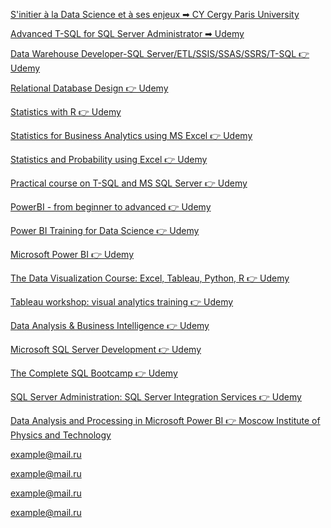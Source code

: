 <a href="https://drive.google.com/file/d/187OIHVu94qsEeKln3SCe1boQfrt77AxK/view">S'initier à la Data Science et à ses enjeux ➡ CY Cergy Paris University</a>

<a href="https://www.udemy.com/certificate/UC-89a0f801-c45b-48d9-8c7c-d6bc03bd2e91/">Advanced T-SQL for SQL Server Administrator ➡ Udemy</a>

<a href="https://www.udemy.com/certificate/UC-6a203fc7-9828-4b16-b381-f150c836c9b9/">Data Warehouse Developer-SQL Server/ETL/SSIS/SSAS/SSRS/T-SQL 👉 Udemy</a>

<a href="https://www.udemy.com/certificate/UC-ac678604-1911-4a2f-beb4-7c3f0a0ae551/">Relational Database Design 👉 Udemy</a>

<a href="https://www.udemy.com/certificate/UC-c046005b-54fb-4d4e-aba8-4fec8c49e0fe/">Statistics with R 👉 Udemy</a>

<a href="https://www.udemy.com/certificate/UC-cc24dfef-3ade-41d0-8192-7eaa7a96b510/">Statistics for Business Analytics using MS Excel 👉 Udemy</a>

<a href="https://www.udemy.com/certificate/UC-9cd02a2d-e3e4-4ddc-b1c9-40011fda8adb/">Statistics and Probability using Excel 👉 Udemy</a>

<a href="https://www.udemy.com/certificate/UC-7b3bac6b-a7ba-48ca-9417-162fbfe81010/">Practical course on T-SQL and MS SQL Server 👉 Udemy</a>

<a href="https://www.udemy.com/certificate/UC-c0ba507b-e17d-4502-93c0-d504cf1bb858/">PowerBI - from beginner to advanced 👉 Udemy</a>

<a href="https://www.udemy.com/certificate/UC-bb7e51c5-1906-4666-8d09-95cfd0511492/">Power BI Training for Data Science 👉 Udemy</a>

<a href="https://www.udemy.com/certificate/UC-bb7f9899-5c32-4b29-a098-37455b761822/">Microsoft Power BI 👉 Udemy</a>

<a href="https://www.udemy.com/certificate/UC-cacdcbfb-b076-463d-b3c1-0102ecc1ef48/">The Data Visualization Course: Excel, Tableau, Python, R 👉 Udemy</a>

<a href="https://www.udemy.com/certificate/UC-bf92bd87-a056-4c6f-9a8d-c857246d65f4/">Tableau workshop: visual analytics training 👉 Udemy</a>

<a href="https://www.udemy.com/certificate/UC-79c661cd-585d-4bc7-921b-e5831b9637ee/">Data Analysis & Business Intelligence 👉 Udemy</a>

<a href="https://www.udemy.com/certificate/UC-33db19e9-3577-488d-9e9a-fbe6a2aec059/">Microsoft SQL Server Development 👉 Udemy</a>

<a href="https://www.udemy.com/certificate/UC-69abba15-b274-4f23-ab31-62b482b22697/">The Complete SQL Bootcamp 👉 Udemy</a>

<a href="https://www.udemy.com/certificate/UC-8705148c-4f79-47f2-8c17-4a0d130b45d4/">SQL Server Administration: SQL Server Integration Services 👉 Udemy</a>

<a href="https://www.coursera.org/account/accomplishments/verify/U2MF9NY6GTRM">Data Analysis and Processing in Microsoft Power BI  👉 Moscow Institute of Physics and Technology</a>

<a href="mailto: example@mail.ru">example@mail.ru</a>

<a href="mailto: example@mail.ru">example@mail.ru</a>

<a href="mailto: example@mail.ru">example@mail.ru</a>

<a href="mailto: example@mail.ru">example@mail.ru</a>
